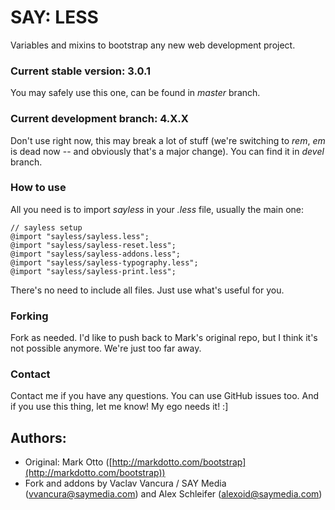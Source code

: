 SAY: LESS
=========
	
Variables and mixins to bootstrap any new web development project.


### Current stable version: 3.0.1

You may safely use this one, can be found in _master_ branch.


### Current development branch: 4.X.X

Don't use right now, this may break a lot of stuff (we're switching to _rem_, _em_ is dead now -- and obviously that's a major change). You can find it in _devel_ branch.


### How to use

All you need is to import _sayless_ in your _.less_ file, usually the main one:

    // sayless setup
    @import "sayless/sayless.less";
    @import "sayless/sayless-reset.less";
    @import "sayless/sayless-addons.less";
    @import "sayless/sayless-typography.less";
    @import "sayless/sayless-print.less";
    
There's no need to include all files. Just use what's useful for you.


### Forking

Fork as needed. I'd like to push back to Mark's original repo, but I think it's not possible anymore. We're just too far away.


### Contact

Contact me if you have any questions. You can use GitHub issues too. And if you use this thing, let me know! My ego needs it! :]


	
## Authors:

* Original: Mark Otto ([http://markdotto.com/bootstrap](http://markdotto.com/bootstrap))
* Fork and addons by Vaclav Vancura / SAY Media ([vvancura@saymedia.com](mailto:vvancura@saymedia.com)) and Alex Schleifer ([alexoid@saymedia.com](mailto:alexoid@saymedia.com))